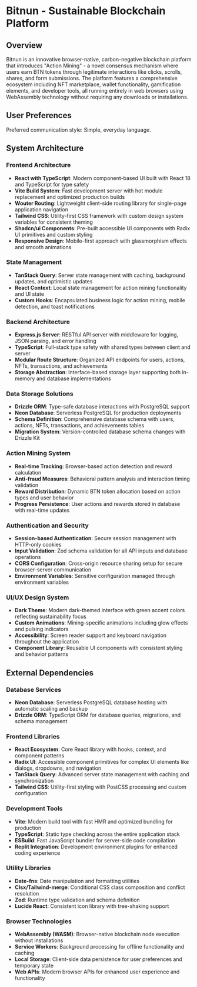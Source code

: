 # Bitnun - Sustainable Blockchain Platform

## Overview

Bitnun is an innovative browser-native, carbon-negative blockchain platform that introduces "Action Mining" - a novel consensus mechanism where users earn BTN tokens through legitimate interactions like clicks, scrolls, shares, and form submissions. The platform features a comprehensive ecosystem including NFT marketplace, wallet functionality, gamification elements, and developer tools, all running entirely in web browsers using WebAssembly technology without requiring any downloads or installations.

## User Preferences

Preferred communication style: Simple, everyday language.

## System Architecture

### Frontend Architecture
- **React with TypeScript**: Modern component-based UI built with React 18 and TypeScript for type safety
- **Vite Build System**: Fast development server with hot module replacement and optimized production builds
- **Wouter Routing**: Lightweight client-side routing library for single-page application navigation
- **Tailwind CSS**: Utility-first CSS framework with custom design system variables for consistent theming
- **Shadcn/ui Components**: Pre-built accessible UI components with Radix UI primitives and custom styling
- **Responsive Design**: Mobile-first approach with glassmorphism effects and smooth animations

### State Management
- **TanStack Query**: Server state management with caching, background updates, and optimistic updates
- **React Context**: Local state management for action mining functionality and UI state
- **Custom Hooks**: Encapsulated business logic for action mining, mobile detection, and toast notifications

### Backend Architecture
- **Express.js Server**: RESTful API server with middleware for logging, JSON parsing, and error handling
- **TypeScript**: Full-stack type safety with shared types between client and server
- **Modular Route Structure**: Organized API endpoints for users, actions, NFTs, transactions, and achievements
- **Storage Abstraction**: Interface-based storage layer supporting both in-memory and database implementations

### Data Storage Solutions
- **Drizzle ORM**: Type-safe database interactions with PostgreSQL support
- **Neon Database**: Serverless PostgreSQL for production deployments
- **Schema Definition**: Comprehensive database schema with users, actions, NFTs, transactions, and achievements tables
- **Migration System**: Version-controlled database schema changes with Drizzle Kit

### Action Mining System
- **Real-time Tracking**: Browser-based action detection and reward calculation
- **Anti-fraud Measures**: Behavioral pattern analysis and interaction timing validation
- **Reward Distribution**: Dynamic BTN token allocation based on action types and user behavior
- **Progress Persistence**: User actions and rewards stored in database with real-time updates

### Authentication and Security
- **Session-based Authentication**: Secure session management with HTTP-only cookies
- **Input Validation**: Zod schema validation for all API inputs and database operations
- **CORS Configuration**: Cross-origin resource sharing setup for secure browser-server communication
- **Environment Variables**: Sensitive configuration managed through environment variables

### UI/UX Design System
- **Dark Theme**: Modern dark-themed interface with green accent colors reflecting sustainability focus
- **Custom Animations**: Mining-specific animations including glow effects and pulsing indicators
- **Accessibility**: Screen reader support and keyboard navigation throughout the application
- **Component Library**: Reusable UI components with consistent styling and behavior patterns

## External Dependencies

### Database Services
- **Neon Database**: Serverless PostgreSQL database hosting with automatic scaling and backup
- **Drizzle ORM**: TypeScript ORM for database queries, migrations, and schema management

### Frontend Libraries
- **React Ecosystem**: Core React library with hooks, context, and component patterns
- **Radix UI**: Accessible component primitives for complex UI elements like dialogs, dropdowns, and navigation
- **TanStack Query**: Advanced server state management with caching and synchronization
- **Tailwind CSS**: Utility-first styling with PostCSS processing and custom configuration

### Development Tools
- **Vite**: Modern build tool with fast HMR and optimized bundling for production
- **TypeScript**: Static type checking across the entire application stack
- **ESBuild**: Fast JavaScript bundler for server-side code compilation
- **Replit Integration**: Development environment plugins for enhanced coding experience

### Utility Libraries
- **Date-fns**: Date manipulation and formatting utilities
- **Clsx/Tailwind-merge**: Conditional CSS class composition and conflict resolution
- **Zod**: Runtime type validation and schema definition
- **Lucide React**: Consistent icon library with tree-shaking support

### Browser Technologies
- **WebAssembly (WASM)**: Browser-native blockchain node execution without installations
- **Service Workers**: Background processing for offline functionality and caching
- **Local Storage**: Client-side data persistence for user preferences and temporary state
- **Web APIs**: Modern browser APIs for enhanced user experience and functionality